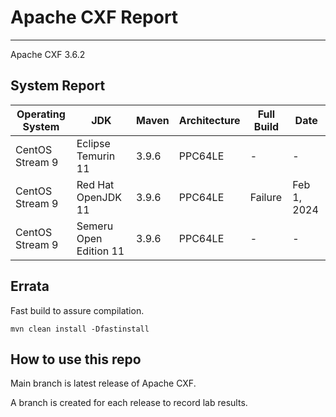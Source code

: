 # Apache CXF Report
--- 

Apache CXF 3.6.2

## System Report

| Operating System    | JDK       | Maven | Architecture | Full Build | Date  |
|---------------------|-----------|-------|--------------|------------|-------|
| CentOS Stream 9         | Eclipse Temurin 11  | 3.9.6 | PPC64LE      | - | - |
| CentOS Stream 9         | Red Hat OpenJDK 11  | 3.9.6 | PPC64LE      | Failure | Feb 1, 2024 |
| CentOS Stream 9         | Semeru Open Edition 11  | 3.9.6 | PPC64LE  | - | - |



## Errata


Fast build to assure compilation. 
```
mvn clean install -Dfastinstall
```

## How to use this repo

Main branch is latest release of Apache CXF.

A branch is created for each release to record lab results.
